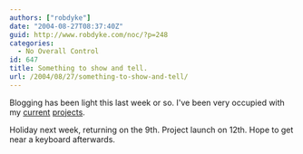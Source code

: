 ```yaml
---
authors: ["robdyke"]
date: "2004-08-27T08:37:40Z"
guid: http://www.robdyke.com/noc/?p=248
categories:
  - No Overall Control
id: 647
title: Something to show and tell.
url: /2004/08/27/something-to-show-and-tell/
---
```

Blogging has been light this last week or so. I've been very occupied with my [current](http://www.comwifinet.com/) [projects](http://www.queenspark.me.uk/).

Holiday next week, returning on the 9th. Project launch on 12th. Hope to get near a keyboard afterwards.